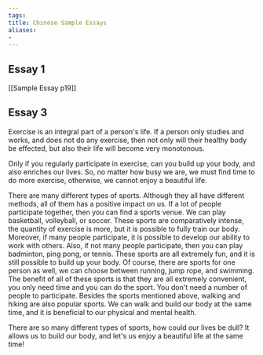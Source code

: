 ```yaml
---
tags: 
title: Chinese Sample Essays
aliases:
- 
---
```


## Essay 1

[[Sample Essay p19]]

## Essay 3

Exercise is an integral part of a person's life. If a person only studies and works, and does not do any exercise, then not only will their healthy body be effected, but also their life will become very monotonous.

Only if you regularly participate in exercise, can you build up your body, and also enriches our lives. So, no matter how busy we are, we must find time to do more exercise, otherwise, we cannot enjoy a beautiful life.

There are many different types of sports. Although they all have different methods, all of them has a positive impact on us. If a lot of people participate together, then you can find a sports venue. We can play basketball, volleyball, or soccer. These sports are comparatively intense, the quantity of exercise is more, but it is possible to fully train our body. Moreover, if many people participate, it is possible to develop our ability to work with others. Also, if not many people participate, then you can play badminton, ping pong, or tennis. These sports are all extremely fun, and it is still possible to build up your body. Of course, there are sports for one person as well, we can choose between running, jump rope, and swimming. The benefit of all of these sports is that they are all extremely convenient, you only need time and you can do the sport. You don't need a number of people to participate. Besides the sports mentioned above, walking and hiking are also popular sports. We can walk and build our body at the same time, and it is beneficial to our physical and mental health.

There are so many different types of sports, how could our lives be dull? It allows us to build our body, and let's us enjoy a beautiful life at the same time!